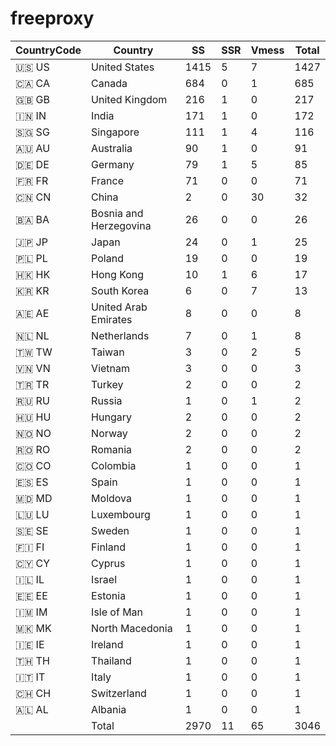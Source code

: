 # freeproxy

|CountryCode|Country|SS|SSR|Vmess|Total|
|  ----  | ----  |  ----  | ----  |  ----  | ----  |
|🇺🇸 US|United States|1415|5|7|1427|
|🇨🇦 CA|Canada|684|0|1|685|
|🇬🇧 GB|United Kingdom|216|1|0|217|
|🇮🇳 IN|India|171|1|0|172|
|🇸🇬 SG|Singapore|111|1|4|116|
|🇦🇺 AU|Australia|90|1|0|91|
|🇩🇪 DE|Germany|79|1|5|85|
|🇫🇷 FR|France|71|0|0|71|
|🇨🇳 CN|China|2|0|30|32|
|🇧🇦 BA|Bosnia and Herzegovina|26|0|0|26|
|🇯🇵 JP|Japan|24|0|1|25|
|🇵🇱 PL|Poland|19|0|0|19|
|🇭🇰 HK|Hong Kong|10|1|6|17|
|🇰🇷 KR|South Korea|6|0|7|13|
|🇦🇪 AE|United Arab Emirates|8|0|0|8|
|🇳🇱 NL|Netherlands|7|0|1|8|
|🇹🇼 TW|Taiwan|3|0|2|5|
|🇻🇳 VN|Vietnam|3|0|0|3|
|🇹🇷 TR|Turkey|2|0|0|2|
|🇷🇺 RU|Russia|1|0|1|2|
|🇭🇺 HU|Hungary|2|0|0|2|
|🇳🇴 NO|Norway|2|0|0|2|
|🇷🇴 RO|Romania|2|0|0|2|
|🇨🇴 CO|Colombia|1|0|0|1|
|🇪🇸 ES|Spain|1|0|0|1|
|🇲🇩 MD|Moldova|1|0|0|1|
|🇱🇺 LU|Luxembourg|1|0|0|1|
|🇸🇪 SE|Sweden|1|0|0|1|
|🇫🇮 FI|Finland|1|0|0|1|
|🇨🇾 CY|Cyprus|1|0|0|1|
|🇮🇱 IL|Israel|1|0|0|1|
|🇪🇪 EE|Estonia|1|0|0|1|
|🇮🇲 IM|Isle of Man|1|0|0|1|
|🇲🇰 MK|North Macedonia|1|0|0|1|
|🇮🇪 IE|Ireland|1|0|0|1|
|🇹🇭 TH|Thailand|1|0|0|1|
|🇮🇹 IT|Italy|1|0|0|1|
|🇨🇭 CH|Switzerland|1|0|0|1|
|🇦🇱 AL|Albania|1|0|0|1|
||Total|2970|11|65|3046|
